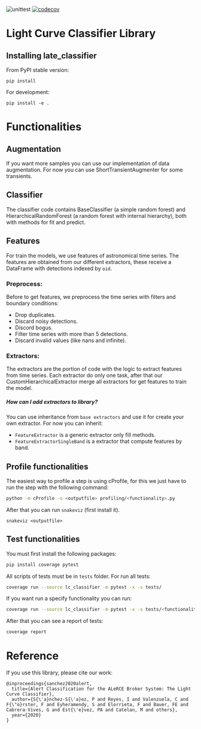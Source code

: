 ![unittest](https://github.com/alercebroker/late_classifier/workflows/unittest/badge.svg?branch=main&event=push)
[![codecov](https://codecov.io/gh/alercebroker/late_classifier/branch/main/graph/badge.svg?token=5VNGJTSOCK)](undefined)


# Light Curve Classifier Library

## Installing late_classifier

From PyPI stable version:

```
pip install 
```

For development:

```
pip install -e .
```

# Functionalities

## Augmentation
If you want more samples you can use our implementation of data augmentation. For now you can use ShortTransientAugmenter for some transients. 

## Classifier
The classifier code contains BaseClassifier (a simple random forest) and HierarchicalRandomForest (a random forest with internal hierarchy), both with methods for fit and predict.

## Features
For train the models, we use features of astronomical time series. The features are obtained from our different extractors, these receive a DataFrame with detections indexed by `oid`.   

### Preprocess:
Before to get features, we preprocess the time series with filters and boundary conditions:
- Drop duplicates.
- Discard noisy detections.
- Discord bogus.
- Filter time series with more than 5 detections.
- Discard invalid values (like nans and infinite).  

### Extractors:
The extractors are the portion of code with the logic to extract features from time series. Each extractor do only one task, after that our CustomHierarchicalExtractor merge all extractors for get features to train the model.

##### How can I add extractors to library? 
You can use inheritance from `base extractors` and use it for create your own extractor. For now you can inherit:
- `FeatureExtractor` is a generic extractor only fill methods.
- `FeatureExtractorSingleBand` is a extractor that compute features by band.


## Profile functionalities
The easiest way to profile a step is using cProfile, for this we just have to run the step with the following command:

```bash
python -m cProfile -o <outputfile> profiling/<functionality>.py
```

After that you can run `snakeviz` (first install it).

```
snakeviz <outputfile>
```

## Test functionalities
You must first install the following packages:

```bash
pip install coverage pytest
```

All scripts of tests must be in `tests` folder. For run all tests:

```bash
coverage run --source lc_classifier -m pytest -x -s tests/
```

If you want run a specify functionality you can run:

```bash
coverage run --source lc_classifier -m pytest -x -s tests/<functionality>
```

After that you can see a report of tests:

```bash
coverage report
```

# Reference

If you use this library, please cite our work:

```
@inproceedings{sanchez2020alert,
  title={Alert Classification for the ALeRCE Broker System: The Light Curve Classifier},
  author={S{\'a}nchez-S{\'a}ez, P and Reyes, I and Valenzuela, C and F{\"o}rster, F and Eyheramendy, S and Elorrieta, F and Bauer, FE and Cabrera-Vives, G and Est{\'e}vez, PA and Catelan, M and others},
  year={2020}
}
```
